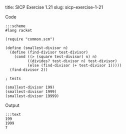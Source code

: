 title: SICP Exercise 1.21
slug: sicp-exercise-1-21

Code
```
:::scheme
#lang racket

(require "common.scm")

(define (smallest-divisor n)
  (define (find-divisor test-divisor) 
    (cond ((> (square test-divisor) n) n)
          ((divides? test-divisor n) test-divisor)
          (else (find-divisor (+ test-divisor 1)))))
  (find-divisor 2))

; tests

(smallest-divisor 199)
(smallest-divisor 1999)
(smallest-divisor 19999)

```

Output
```
:::text
199
1999
7
```
